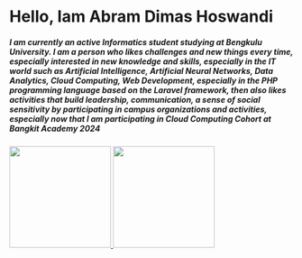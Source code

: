 <h1> Hello, Iam <b>Abram Dimas Hoswandi</b> </h1>
<h5> I am currently an active Informatics student studying at Bengkulu University. I am a person who likes challenges and new things every time, especially interested in new knowledge and skills, especially in the IT world such as Artificial Intelligence, Artificial Neural Networks, Data Analytics, Cloud Computing, Web Development, especially in the PHP programming language based on the Laravel framework, then also likes activities that build leadership, communication, a sense of social sensitivity by participating in campus organizations and activities, especially now that I am participating in Cloud Computing Cohort at Bangkit Academy 2024 </h5>
<p align="left">
<a href="https://github.com/abramdh">
  <img height="180em" src="https://github-readme-stats-eight-theta.vercel.app/api?username=penuliscode&show_icons=true&theme=algolia&include_all_commits=true&count_private=true"/>
  <img height="180em" src="https://github-readme-stats-eight-theta.vercel.app/api/top-langs/?username=penuliscode&layout=compact&theme=algolia"/>
</a>
</p>

